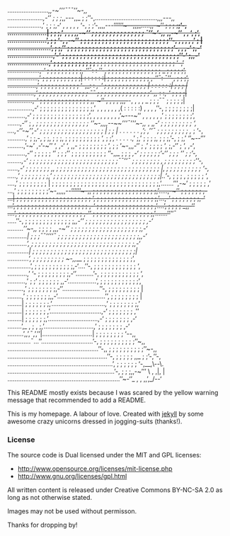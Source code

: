 ………………….._,,-~’’’¯¯¯’’~-,,  
………………..,-‘’ ; ; ;_,,---,,_ ; ;’’-,…………………………….._,,,---,,_  
……………….,’ ; ; ;,-‘ , , , , , ‘-, ; ;’-,,,,---~~’’’’’’~--,,,_…..,,-~’’ ; ; ; ;__;’-,  
……………….| ; ; ;,’ , , , _,,-~’’ ; ; ; ; ; ; ; ; ; ; ; ; ; ; ; ¯’’~’-,,_ ,,-~’’ , , ‘, ;’,  
……………….’, ; ; ‘-, ,-~’’ ; ; ; ; ; ; ; ; ; ; ; ; ; ; ; ; ; ; ; ; ; ; ; ; ;’’-, , , , , ,’ ; |  
…………………’, ; ;,’’ ; ; ; ; ; ; ; ; ; ; ; ; ; ; ; ; ; ; ; ; ; ; ; ; ; ; ; ; ; ;’-, , ,-‘ ;,-‘  
………………….,’-‘ ; ; ; ; ; ; ; ; ; ; ; ; ; ; ; ; ; ; ; ; ; ; ; ; ; ; ; ; ; ; ; ; ;’’-‘ ;,,-‘  
………………..,’ ; ; ; ; ; ; ; ; ; ; ; ;__ ; ; ; ; ; ; ; ; ; ; ; ; ; ; ; ; ; ; ; ; ; ; ‘-,’  
………………,-‘ ; ; ; ; ; ; ; ; ; ;,-‘’¯: : ’’-, ; ; ; ; ; ; ; ; ; ; ; ; ; ; ; _ ; ; ; ; ;’,  
……………..,’ ; ; ; ; ; ; ; ; ; ; ;| : : : : : :| ; ; ; ; ; ; ; ; ; ; ; ; ,-‘’¯: ¯’’-, ; ; ;’,  
…………….,’ ; ; ; ; ; ; ; ; ; ; ; ‘-,_: : _,-‘ ; ; ; ; ; ; ; ; ; ; ; ; | : : : : : :| ; ; ; |  
……………,’ ; ; ; ; ; ; ; ; ; ; ; ; ; ; ¯¯ ; ; ; ; ; ; ; ; ; ; ; ; ; ; ;’-,,_ : :,-‘ ; ; ; ;|  
…………..,-‘ ; ; ; ; ; ; ; ; ; ; ; ; ; ; ,,-~’’ , , , , ,,,-~~-, , , , _ ; ; ;¯¯ ; ; ; ; ;|  
..…………,-‘ ; ; ; ; ; ; ; ; ; ; ; ; ; ; ;,’ , , , , , , ,( : : : : :) , , , ,’’-, ; ; ; ; ; ; ; ;|  
……….,-‘ ; ; ; ; ; ; ; ; ; ; ; ; ; ; ; ;’, , , , , , , , ,’~---~’’ , , , , , ,’ ; ; ; ; ; ; ; ;’,  
…….,-‘’ ; _, ; ; ; ; ; ; ; ; ; ; ; ; ; ; ; ‘’~-,,,,--~~’’’¯’’’~-,,_ , ,_,-‘ ; ; ; ; ; ; ; ; ; ‘,  
….,-‘’-~’’,-‘ ; ; ; ; ; ; ; ; ; ; ; ; ; ; ; ; ; ; | ; ; | . . . . . . ,’; ,’’¯ ; ; ; ; ; ; ; ; ; ,_ ; ‘-,  
……….,’ ; ;,-, ; ;, ; ; ;, ; ; ; ; ; ; ; ; ; ; ‘, ; ;’, . . . . .,’ ;,’ ; ; ; ;, ; ; ;,’-, ; ;,’ ‘’~--‘’’  
………,’-~’ ,-‘-~’’ ‘, ,-‘ ‘, ,,- ; ; ; ; ; ; ; ; ‘, ; ; ‘~-,,,-‘’ ; ,’ ; ; ; ; ‘, ;,-‘’ ; ‘, ,-‘,   
……….,-‘’ ; ; ; ; ; ‘’ ; ; ;’’ ; ; ; ; ; ; ; ; ; ; ‘’-,,_ ; ; ; _,-‘ ; ; ; ; ; ;’-‘’ ; ; ; ‘’ ; ;’-,  
……..,-‘ ; ; ; ; ; ; ; ; ; ; ; ; ; ; ; ; ; ; ; ; ; ; ; ; ;¯¯’’¯ ; ; ; ; ; ; ; ; , ; ; ; ; ; ; ; ; ;’’-,  
……,-‘ ; ; ; ; ; ; ; ,, ; ; ; ; ; ; ; ; ; ; ; ; ; ; ; ; ; ; ; ; ; ; ; ; ; ; ; ; ; |, ; ; ; ; ; ; ; ; ; ; ‘-,  
…..,’ ; ; ; ; ; ; ; ;,’ ; ; ; ; ; ; ; ; ; ; ; ; ; ; ; ; ; ; ; ; ; ; ; ; ; ; ; ; ; ;|..’-,_ ; ; ; , ; ; ; ; ; ‘,  
….,’ ; ; ; ; ; ; ; ; | ; ; ; ; ; ; ; ; ; ; ; ; ; ; ; ; ; ; ; ; ; ; ; ; ; ; ; ; ; ;,’…….’’’,-~’ ; ; ; ; ; ,’  
…,’ ; ; ; ; ; ; ; ; ;’~-,,,,,--~~’’’’’’~-,, ; ; ; ; ; ; ; ; ; ; ; ; ; ; ; ; ; ;,’…..,-~’’ ; ; ; ; ; ; ,-  
…| ; ; ; ; ; ; ; ; ; ; ; ; ; ; ; ; ; ; ; ; ; ‘, ; ; ; ; ; ; ; ; ; ; ; ; ; ; ; ; ;,’…,-‘ ; ; ; ; ; ; ; ;,-‘  
…’, ; ; ; ; ; ; ; ; ; ; ; ; ; ; ; ; ; ; ; ; ,-‘ ; ; ; ; ; ; ; ; ; ; ; ; ; ; ; ; ,’….’, ; ; ; ; _,,-‘’  
….’, ; ; ; ; ; ; ; ; ; ; ; ; ; ; ; ; ; ; ,-‘’ ; ; ; ; ; ; ; ; ; ; ; ; ; ; ; ; ;,’…….’’~~’’¯  
…..’’-, ; ; ; ; ; ; ; ; ; ; ; ; ; ;_,,-‘’ ; ; ; ; ; ; ; ; ; ; ; ; ; ; ; ; ; ,-‘  
………’’~-,,_ ; ; ; ; _,,,-~’’ ; ; ; ; ; ; ; ; ; ; ; ; ; ; ; ; ; ; ; ;,-‘  
………..| ; ; ;¯¯’’’’¯ ; ; ; ; ; ; ; ; ; ; ; ; ; ; ; ; ; ; ; ; ; ; ;,,-‘  
………..’, ; ; ; ; ; ; ; ; ; ; ; ; ; ; ; ; ; ; ; ; ; ; ; ; ; ; ; ; ;,-‘  
…………| ; ; ; ; ; ; ; ; ; ; ; ; ; ; ; ; ; ; ; ; ; ; ; ; ; ; ; ; ;|  
…………’, ; ; ; ; ; ; ; ; ; ~-,,___ ; ; ; ; ; ; ; ; ; ; ; ; ; ;’,  
………….’, ; ; ; ; ; ; ; ; ; ; ;,-‘….’’-, ; ; ; ; ; ; ; ; ; ; ; ; ‘,  
………..,’ ‘- ; ; ; ; ; ; ; ; ;,-‘’……….’-, ; ; ; ; ; ; ; ; ; ; ; ‘,  
……….,’ ; ;’ ; ; ; ; ; ; ,,-‘…………….’, ; ; ; ; ; ; ; ; ; ; ;’,  
………,’ ; ; ; ; ; ; ; ;,-‘’…………………’’-, ; ; ; ; ; ; ; ; ; |  
……..,’ ; ; ; ; ; ; ;,,-‘………………………’’, ; ; ; ; ; ; ; ; |  
……..| ; ; ; ; ; ; ;,’…………………………,’ ; ; ; ; ; ; ; ;,’  
……..| ; ; ; ; ; ; ,’………………………..,-‘ ; ; ; ; ; ; ; ,’’  
……..| ; ; ; ; ; ;,’……………………….,-‘ ; ; ; ; ; ; ; ,-‘  
……..’,_ , ; , ;,’……………………….,’ ; ; ; ; ; ; ; ,-‘  
………’,,’,¯,’,’’|……………………….| ; ; ; ; ; ; ; ; ‘--,,  
………….¯…’’………………………..’-, ; ; ; ; ; ; ; ; ; ;’’~,,  
……………………………………………’’-,, ; ; ; ; ; ; ; ; ; ;’’~-,,  
………………………………………………..’’-, ; ; ; ; ; ,,_ ; ;’-,’’-,  
…………………………………………………..’, ; ; ; ; ; ; ‘-,__,\\--\\.  
……………………………………………………’-, ; ; ;,,-~’’’ \\ , ,|, |  
………………………………………………………’’~-‘’_ , , ,,’,_/--‘  



This README mostly exists because I was scared by the yellow warning message that recommended to add a README.

This is my homepage. A labour of love.
Created with [jekyll][1] by some awesome crazy unicorns dressed in jogging-suits (thanks!).

### License

The source code is Dual licensed under the MIT and GPL licenses:
*	http://www.opensource.org/licenses/mit-license.php
*	http://www.gnu.org/licenses/gpl.html

All written content is released under Creative Commons BY-NC-SA 2.0 as long as not otherwise stated.

Images may not be used without permisson.

Thanks for dropping by!

[1]: http://www.github.com/mojombo/jekyll

